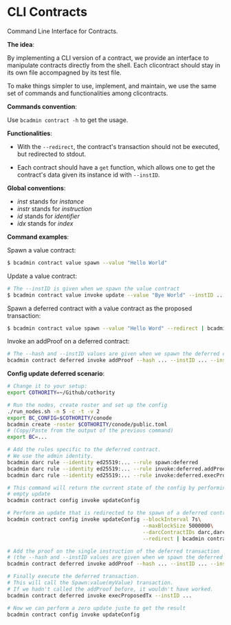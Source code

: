 # CLI Contracts

Command Line Interface for Contracts.

**The idea**:

By implementing a CLI version of a contract, we provide an interface to
manipulate contracts directly from the shell. Each clicontract should stay in
its own file accompagned by its test file.

To make things simpler to use, implement, and maintain, we use the same set of
commands and functionalities among clicontracts.

**Commands convention**:

Use `bcadmin contract -h` to get the usage.

**Functionalities**:

* With the `--redirect`, the contract's transaction should not be executed, but
redirected to stdout.

* Each contract should have a `get` function, which allows one to get the
contract's data given its instance id with `--instID`.

**Global conventions**:

* *inst* stands for *instance*
* *instr* stands for *instruction*
* *id* stands for *identifier*
* *idx* stands for *index*

**Command examples**:

Spawn a value contract:

```bash
$ bcadmin contract value spawn --value "Hello World"
```

Update a value contract:

```bash
# The --instID is given when we spawn the value contract
$ bcadmin contract value invoke update --value "Bye World" --instID ...
```

Spawn a deferred contract with a value contract as the proposed transaction:

```bash
$ bcadmin contract value spawn --value "Hello Word" --redirect | bcadmin contract deferred spawn
```

Invoke an addProof on a deferred contract:

```bash
# The --hash and --instID values are given when we spawn the deferred contract
bcadmin contract deferred invoke addProof --hash ... --instID ... --instrIdx 0
```

**Config update deferred scenario**:

```bash
# Change it to your setup:
export COTHORITY=~/Github/cothority

# Run the nodes, create roster and set up the config
./run_nodes.sh -n 5 -c -t -v 2
export BC_CONFIG=$COTHORITY/conode
bcadmin create -roster $COTHORITY/conode/public.toml 
# (Copy/Paste from the output of the previous command)
export BC=...

# Add the rules specific to the deferred contract.
# We use the admin identity.
bcadmin darc rule --identity ed25519:... --rule spawn:deferred
bcadmin darc rule --identity ed25519:... --rule invoke:deferred.addProof
bcadmin darc rule --identity ed25519:... --rule invoke:deferred.execProposedTx

# This command will return the current state of the config by performing an
# empty update
bcadmin contract config invoke updateConfig

# Perform an update that is redirected to the spawn of a deferred contract
bcadmin contract config invoke updateConfig --blockInterval 7s\
                                            --maxBlockSize 5000000\
                                            --darcContractIDs darc,darc2 \
                                            --redirect | bcadmin contract deferred spawn

# Add the proof on the single instruction of the deferred transaction 
# (the --hash and --instID values are given when we spawn the deferred contract)
bcadmin contract deferred invoke addProof --hash ... --instID ... --instrIdx 0

# Finally execute the deferred transaction.
# This will call the Spawn:value(myValue) transaction.
# If we hadn't called the addProof before, it wouldn't have worked.
bcadmin contract deferred invoke execProposedTx --instID ...

# Now we can perform a zero update juste to get the result 
bcadmin contract config invoke updateConfig